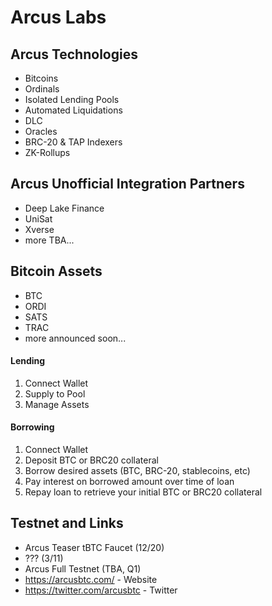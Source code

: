 # Arcus Labs

## Arcus Technologies

- Bitcoins
- Ordinals
- Isolated Lending Pools
- Automated Liquidations
- DLC
- Oracles
- BRC-20 & TAP Indexers
- ZK-Rollups

## Arcus Unofficial Integration Partners
 
- Deep Lake Finance
- UniSat
- Xverse
- more TBA...

## Bitcoin Assets

- BTC
- ORDI
- SATS
- TRAC
- more announced soon...

#### Lending
1. Connect Wallet
2. Supply to Pool 
3. Manage Assets

#### Borrowing
1. Connect Wallet
2. Deposit BTC or BRC20 collateral
3. Borrow desired assets (BTC, BRC-20, stablecoins, etc)
4. Pay interest on borrowed amount over time of loan
5. Repay loan to retrieve your initial BTC or BRC20 collateral

## Testnet and Links

- Arcus Teaser tBTC Faucet (12/20)
- ??? (3/11)
- Arcus Full Testnet (TBA, Q1)
- https://arcusbtc.com/ - Website
- https://twitter.com/arcusbtc - Twitter